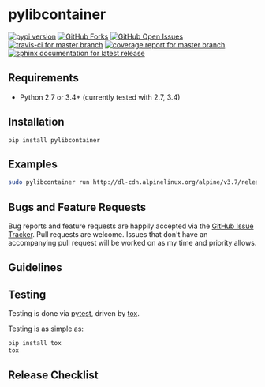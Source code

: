 pylibcontainer
=======================

[![pypi version](https://img.shields.io/pypi/v/pylibcontainer.svg?maxAge=2592000)](https://pypi.python.org/pypi/pylibcontainer)
[![GitHub Forks](https://img.shields.io/github/forks/joaompinto/pylibcontainer.svg)](https://github.com/joaompinto/pylibcontainer/network)
[![GitHub Open Issues](https://img.shields.io/github/issues/joaompinto/pylibcontainer.svg)](https://github.com/joaompinto/pylibcontainer/issues)
[![travis-ci for master branch](https://secure.travis-ci.org/joaompinto/pylibcontainer.png?branch=master)](http://travis-ci.org/joaompinto/pylibcontainer)
[![coverage report for master branch](https://codecov.io/github/joaompinto/pylibcontainer/coverage.svg?branch=master)](https://codecov.io/github/joaompinto/pylibcontainer?branch=master)
[![sphinx documentation for latest release](https://readthedocs.org/projects/pylibcontainer/badge/?version=latest)](https://readthedocs.org/projects/pylibcontainer/?badge=latest)

Requirements
------------

- Python 2.7 or 3.4+ (currently tested with 2.7, 3.4)

Installation
------------

``` {.sourceCode .bash}
pip install pylibcontainer
```

Examples
--------

```bash
sudo pylibcontainer run http://dl-cdn.alpinelinux.org/alpine/v3.7/releases/x86_64/alpine-minirootfs-3.7.0-x86_64.tar.gz -- /bin/sh
```

Bugs and Feature Requests
-------------------------

Bug reports and feature requests are happily accepted via the [GitHub
Issue
Tracker](https://github.com/joaompinto/pylibcontainer/issues).
Pull requests are welcome. Issues that don't have an accompanying pull
request will be worked on as my time and priority allows.

Guidelines
----------

Testing
-------

Testing is done via [pytest](http://pytest.org/latest/), driven by
[tox](http://tox.testrun.org/).

Testing is as simple as:

```bash
pip install tox
tox
```

Release Checklist
-----------------
